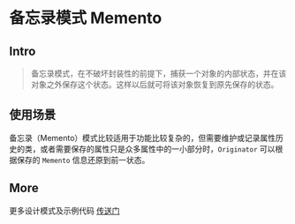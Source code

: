 # 备忘录模式 Memento

## Intro

> 备忘录模式，在不破坏封装性的前提下，捕获一个对象的内部状态，并在该对象之外保存这个状态。这样以后就可将该对象恢复到原先保存的状态。

## 使用场景

备忘录（Memento）模式比较适用于功能比较复杂的，但需要维护或记录属性历史的类，或者需要保存的属性只是众多属性中的一小部分时，`Originator` 可以根据保存的 `Memento` 信息还原到前一状态。

## More

更多设计模式及示例代码 [传送门](https://github.com/WeihanLi/DesignPatterns)